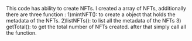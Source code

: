  This code has ability to create NFTs. I created a array of NFTs, additionally there are three function :
 1)mintNFT(): to create a object that holds the metadata of the NFTs.
 2)listNFTs(): to list all the metadata of the NFTs
 3) getTotal(): to get the total number of NFTs created.
 after that simply call all the function.
